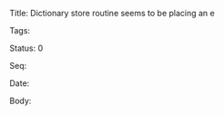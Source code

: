 Title:  Dictionary store routine seems to be placing an e

Tags:   

Status: 0

Seq:    

Date:   

Body:


